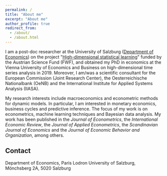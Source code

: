 ```yaml
---
permalink: /
title: "About me"
excerpt: "About me"
author_profile: true
redirect_from: 
  - /about/
  - /about.html
---
```


I am a post-doc researcher at the University of Salzburg ([Department of Economics](https://www.plus.ac.at/economics)) on the project "[High-dimensional statistical learning](https://zk35.org)" funded by the Austrian Science Fund (FWF), and obtained my PhD in economics at the Vienna University of Economics and Business on high-dimensional time series analysis in 2019. Moreover, I am/was a scientific consultant for the European Commission (Joint Research Center), the Oesterreichische Nationalbank (OeNB) and the International Institute for Applied Systems Analysis (IIASA).

My research interests include macroeconomics and econometric methods for dynamic models. In particular, I am interested in monetary economics, business cycles and predictive inference. The focus of my work is on econometrics, machine learning techniques and Bayesian data analysis. My work has been published in the _Journal of Econometrics_, the _International Economic Review_, the _Journal of Applied Econometrics_, the _Scandinavian Journal of Economics_ and the _Journal of Economic Behavior and Organization_, among others.

Contact
-----
Department of Economics, Paris Lodron University of Salzburg, Mönchsberg 2A, 5020 Salzburg
